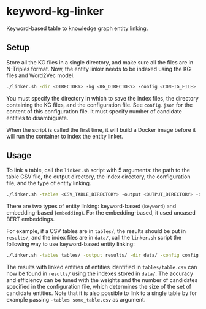 # keyword-kg-linker
Keyword-based table to knowledge graph entity linking.

## Setup
Store all the KG files in a single directory, and make sure all the files are in N-Triples format.
Now, the entity linker needs to be indexed using the KG files and Word2Vec model.

```bash
./linker.sh -dir <DIRECTORY> -kg <KG_DIRECTORY> -config <CONFIG_FILE>
```

You must specify the directory in which to save the index files, the directory containing the KG files, and the configuration file.
See `config.json` for the content of this configuration file.
It must specify number of candidate entities to disambiguate.

When the script is called the first time, it will build a Docker image before it will run the container to index the entity linker.

## Usage
To link a table, call the `linker.sh` script with 5 arguments: the path to the table CSV file, the output directory, the index directory, the configuration file, and the type of entity linking.

```bash
./linker.sh -tables <CSV_TABLE_DIRECTORY> -output <OUTPUT_DIRECTORY> -dir <DIRECTORY> -config <CONFIG_FILE> -type <ENTITY_LINKING_TYPE>
```

There are two types of entity linking: keyword-based (`keyword`) and embedding-based (`embedding`).
For the embedding-based, it used uncased BERT embeddings.

For example, if a CSV tables are in `tables/`, the results should be put in `results/`, and the index files are in `data/`, call the `linker.sh` script the following way to use keyword-based entity linking:

```bash
./linker.sh -tables tables/ -output results/ -dir data/ -config config.json -type keyword
```

The results with linked entities of entities identified in `tables/table.csv` can now be found in `results/` using the indexes stored in `data/`.
The accuracy and efficiency can be tuned with the weights and the number of candidates specified in the configuration file, which determines the size of the set of candidate entities.
Note that it is also possible to link to a single table by for example passing `-tables some_table.csv` as argument.
